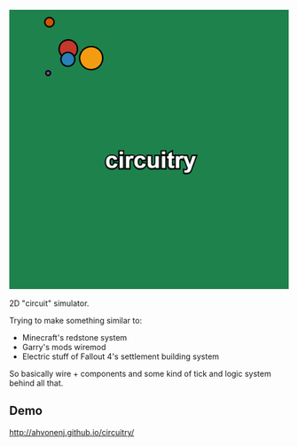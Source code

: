 ![](https://github.com/ahvonenj/circuitry/blob/master/circ.png?raw=true)

2D "circuit" simulator.

Trying to make something similar to:

- Minecraft's redstone system
- Garry's mods wiremod
- Electric stuff of Fallout 4's settlement building system

So basically wire + components and some kind of tick and logic system behind all that.

## Demo

http://ahvonenj.github.io/circuitry/

